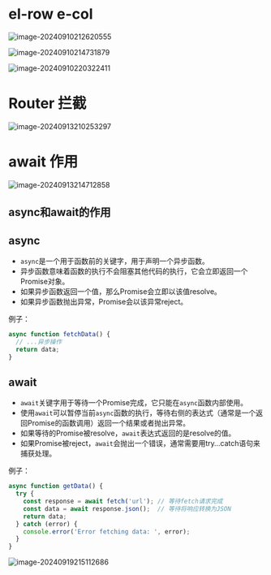 # el-row e-col

![image-20240910212620555](E:/Markdown/%E5%9B%BE%E7%89%87/image-20240910212620555.png)

![image-20240910214731879](E:/Markdown/%E5%9B%BE%E7%89%87/image-20240910214731879.png)

![image-20240910220322411](E:/Markdown/%E5%9B%BE%E7%89%87/image-20240910220322411.png)

# Router 拦截

![image-20240913210253297](E:/Markdown/%E5%9B%BE%E7%89%87/image-20240913210253297.png)

# await 作用

![image-20240913214712858](E:/Markdown/%E5%9B%BE%E7%89%87/image-20240913214712858.png)

## async和await的作用

## async

- `async`是一个用于函数前的关键字，用于声明一个异步函数。
- 异步函数意味着函数的执行不会阻塞其他代码的执行，它会立即返回一个Promise对象。
- 如果异步函数返回一个值，那么Promise会立即以该值resolve。
- 如果异步函数抛出异常，Promise会以该异常reject。

例子：

```js
async function fetchData() {
  // ...异步操作
  return data;
}
```

## await

- `await`关键字用于等待一个Promise完成，它只能在`async`函数内部使用。
- 使用`await`可以暂停当前`async`函数的执行，等待右侧的表达式（通常是一个返回Promise的函数调用）返回一个结果或者抛出异常。
- 如果等待的Promise被resolve，`await`表达式返回的是resolve的值。
- 如果Promise被reject，`await`会抛出一个错误，通常需要用try…catch语句来捕获处理。

例子：

```js
async function getData() {
  try {
    const response = await fetch('url'); // 等待fetch请求完成
    const data = await response.json();  // 等待将响应转换为JSON
    return data;
  } catch (error) {
    console.error('Error fetching data: ', error);
  }
}
```

![image-20240919215112686](E:/Markdown/%E5%9B%BE%E7%89%87/image-20240919215112686.png)
